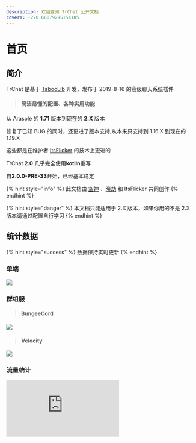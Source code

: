 ```yaml
---
description: 欢迎查阅 TrChat 公开文档
coverY: -270.66079295154185
---
```


# 首页

## 简介

TrChat 是基于 [TabooLib](https://docs.tabooproject.org/) 开发，发布于 2019-8-16 的高级聊天系统插件

> #### 简洁易懂的配置、各种实用功能

从 Arasple 的 **1.71** 版本到现在的 **2.X** 版本

修复了已知 BUG 的同时，还更进了版本支持,从本来只支持到 1.16.X 到现在的 1.19.X

这些都是在维护者 [ItsFlicker](https://wpa.qq.com/msgrd?v=3\&uin=1812496278\&site=qq\&menu=yes) 的技术上更进的

TrChat **2.0** 几乎完全使用**kotlin**重写

自**2.0.0-PRE-33**开始，已经基本稳定

{% hint style="info" %}
此文档由 [空神](http://wpa.qq.com/msgrd?v=3\&uin=2966907782\&site=qq\&menu=yes) 、[晓劫](http://wpa.qq.com/msgrd?v=3\&uin=1503745098\&site=qq\&menu=yes) 和 ItsFlicker 共同创作
{% endhint %}

{% hint style="danger" %}
本文档只能适用于 2.X 版本，如果你用的不是 2.X 版本请通过配置自行学习
{% endhint %}

## 统计数据

{% hint style="success" %}
数据保持实时更新
{% endhint %}

### 单端

![](https://bstats.org/signatures/bukkit/TrChat.svg)

### 群组服

> #### BungeeCord

![](https://bstats.org/signatures/bungeecord/TrChat.svg)

> #### Velocity

![](https://bstats.org/signatures/velocity/TrChat.svg)

### 流量统计

![](https://www.hit-counts.com/counter.php?t=MTQ2MjIwNQ==)